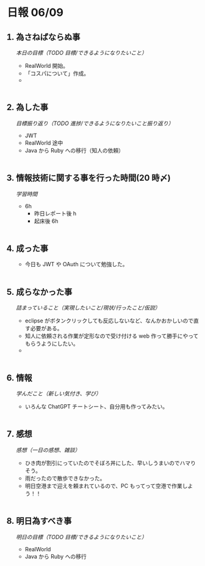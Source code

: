 # 日報 06/09

<ol>

## <li>為さねばならぬ事</li>

_本日の目標（TODO 目標/できるようになりたいこと）_

- RealWorld 開始。
- 「コスパについて」作成。
-

<br>

## <li>為した事</li>

_目標振り返り（TODO 進捗/できるようになりたいこと振り返り）_

- JWT
- RealWorld 途中
- Java から Ruby への移行（知人の依頼）

<br>

## <li>情報技術に関する事を行った時間(20 時〆)</li>

_学習時間_

- 6h
  - 昨日レポート後 h
  - 起床後 6h

<br>

## <li>成った事</li>

- 今日も JWT や OAuth について勉強した。

<br>

## <li>成らなかった事</li>

_詰まっていること（実現したいこと/現状/行ったこと/仮説）_

- eclipse がボタンクリックしても反応しないなど、なんかおかしいので直す必要がある。
- 知人に依頼される作業が定形なので受け付ける web 作って勝手にやってもらうようにしたい。
-

<br>

## <li>情報</li>

_学んだこと（新しい気付き、学び）_

- いろんな ChatGPT チートシート、自分用も作ってみたい。

<br>

## <li>感想</li>

_感想（一日の感想、雑談）_

- ひき肉が割引にっていたのでそぼろ丼にした、早いしうまいのでハマりそう。
- 雨だったので散歩できなかった。
- 明日空港まで迎えを頼まれているので、PC もってって空港で作業しよう！！

<br>

## <li>明日為すべき事</li>

_明日の目標（TODO 目標/できるようになりたいこと）_

- RealWorld
- Java から Ruby への移行

<!-- end -->

<br>

</ol>
